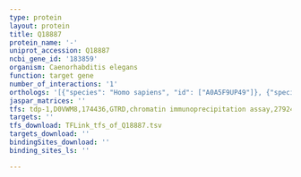 ```yaml
---
type: protein
layout: protein
title: Q18887
protein_name: '-'
uniprot_accession: Q18887
ncbi_gene_id: '183859'
organism: Caenorhabditis elegans
function: target gene
number_of_interactions: '1'
orthologs: '[{"species": "Homo sapiens", "id": ["A0A5F9UP49"]}, {"species": "Mus musculus", "id": ["<a href=\"/protein/q61112\">Q61112</a>"]}, {"species": "Rattus norvegicus", "id": ["<a href=\"/protein/a0a0g2jsr9\">A0A0G2JSR9</a>"]}, {"species": "Danio rerio", "id": ["<a href=\"/protein/q7zuc2\">Q7ZUC2</a>"]}]'
jaspar_matrices: ''
tfs: tdp-1,D0VWM8,174436,GTRD,chromatin immunoprecipitation assay,27924024%5Buid%5D,No
targets: ''
tfs_download: TFLink_tfs_of_Q18887.tsv
targets_download: ''
bindingSites_download: ''
binding_sites_ls: ''

---
```

